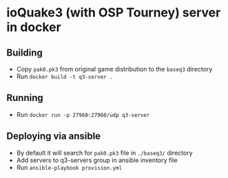 # ioQuake3 (with OSP Tourney) server in docker

## Building

* Copy `pak0.pk3` from original game distribution to the `baseq3` directory
* Run `docker build -t q3-server .`

## Running
* Run `docker run -p 27960:27960/udp q3-server`

## Deploying via ansible
* By default it will search for `pak0.pk3` file in `./baseq3/` directory
* Add servers to q3-servers group in ansible inventory file
* Run `ansible-playbook provision.yml`
